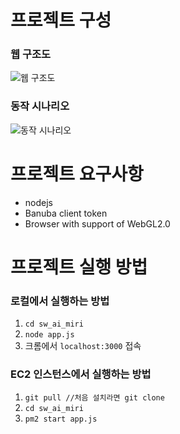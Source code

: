# 프로젝트 구성
### 웹 구조도
![웹 구조도](https://github.com/2021147588/sw_ai_miri/blob/master/%EC%9B%B9%20%EA%B5%AC%EC%A1%B0%EB%8F%84.png)
### 동작 시나리오
![동작 시나리오](https://github.com/2021147588/sw_ai_miri/blob/master/%EB%8F%99%EC%9E%91%EC%8B%9C%EB%82%98%EB%A6%AC%EC%98%A4.png)

# 프로젝트 요구사항
- nodejs
- Banuba client token
- Browser with support of WebGL2.0

# 프로젝트 실행 방법

### 로컬에서 실행하는 방법
1. `cd sw_ai_miri` 
2. `node app.js`
3. 크롬에서 `localhost:3000` 접속

### EC2 인스턴스에서 실행하는 방법
1. `git pull //처음 설치라면 git clone`
2. `cd sw_ai_miri`
3. `pm2 start app.js`
